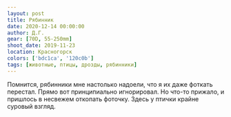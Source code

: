 ```yaml
---
layout: post
title: Рябинник
date: 2020-12-14 00:00:00
author: Д.Г.
gear: [70D, 55-250mm]
shoot_date: 2019-11-23
location: Красногорск
colors: ['bdc1ca', '120c0b']
tags: [животные, птицы, дрозды, рябинники]
---
```

Помнится, рябинники мне настолько надоели, что я их даже фоткать перестал. Прямо вот принципиально игнорировал. Но что-то прижало, и пришлось в несвежем откопать фоточку. Здесь у птички крайне суровый взгляд.
